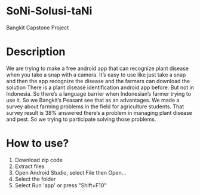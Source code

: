 # SoNi-Solusi-taNi
Bangkit Capstone Project

# Description
We are trying to make a free android app that can recognize plant disease when you take a snap with a camera. It’s easy to use like just take a snap and then the app recognize the disease and the farmers can download the solution
There is a plant disease identification android app before. But not in Indonesia. So there’s a language barrier when Indonesian’s farmer trying to use it. So we Bangkit’s Peasant see that as an advantages. We made a survey about farming problems in the field for agriculture students. That survey result is 38% answered there’s a problem in managing plant disease and pest. So we trying to participate solving those problems.

# How to use?
1. Download zip code
2. Extract files
3. Open Android Studio, select File then Open...
4. Select the folder
5. Select Run 'app' or press "Shift+F10"

